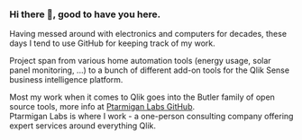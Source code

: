 ### Hi there 👋, good to have you here.

Having messed around with electronics and computers for decades, these days I tend to use GitHub for keeping track of my work.

Project span from various home automation tools (energy usage, solar panel monitoring, ...) to a bunch of different add-on tools for the Qlik Sense business intelligence platform. 

Most my work when it comes to Qlik goes into the Butler family of open source tools, more info at [Ptarmigan Labs GitHub](https://github.com/ptarmiganlabs).  
Ptarmigan Labs is where I work - a one-person consulting company offering expert services around everything Qlik.





<!--
**mountaindude/mountaindude** is a ✨ _special_ ✨ repository because its `README.md` (this file) appears on your GitHub profile.

Here are some ideas to get you started:

- 🔭 I’m currently working on ...
- 🌱 I’m currently learning ...
- 👯 I’m looking to collaborate on ...
- 🤔 I’m looking for help with ...
- 💬 Ask me about ...
- 📫 How to reach me: ...
- 😄 Pronouns: ...
- ⚡ Fun fact: ...
-->
